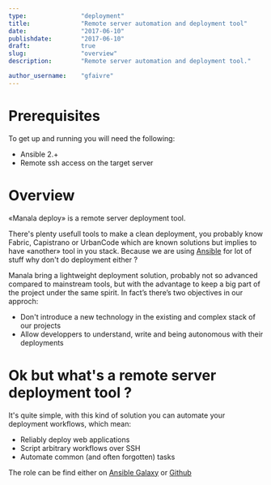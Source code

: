 ```yaml
---
type:               "deployment"
title:              "Remote server automation and deployment tool"
date:               "2017-06-10"
publishdate:        "2017-06-10"
draft:              true
slug:               "overview"
description:        "Remote server automation and deployment tool."

author_username:    "gfaivre"
---
```


# Prerequisites

To get up and running you will need the following:

- Ansible 2.+
- Remote ssh access on the target server

# Overview

«Manala deploy» is a remote server deployment tool.

There's plenty usefull tools to make a clean deployment, you probably know Fabric, Capistrano or UrbanCode which are known solutions but implies to have «another» tool in you stack.
Because we are using [Ansible](https://www.ansible.com/) for lot of stuff why don't do deployment either ?

Manala bring a lightweight deployment solution, probably not so advanced compared to mainstream tools, but with the advantage to keep a big part of the project under the same spirit. In fact’s there’s two objectives in our approch:

- Don't introduce a new technology in the existing and complex stack of our projects
- Allow developpers to understand, write and being autonomous with their deployments

# Ok but what's a remote server deployment tool ?

It's quite simple, with this kind of solution you can automate your deployment workflows, which mean:

- Reliably deploy web applications
- Script arbitrary workflows over SSH
- Automate common (and often forgotten) tasks

The role can be find either on [Ansible Galaxy](https://galaxy.ansible.com/manala/deploy/) or [Github](https://github.com/manala/ansible-role-deploy)